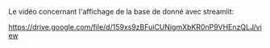 Le vidéo concernant l'affichage de la base de donné avec streamlit:

https://drive.google.com/file/d/159xs9zBFuiCUNigmXbKR0nP9VHEnzQLJ/view
